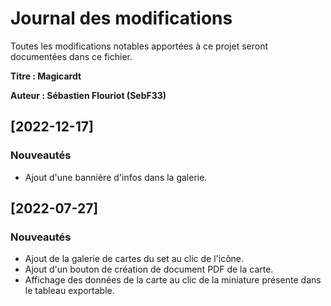 
# Journal des modifications
Toutes les modifications notables apportées à ce projet seront documentées dans ce fichier.

**Titre : Magicardt**

**Auteur : Sébastien Flouriot (SebF33)**

## [2022-12-17]

### Nouveautés
- Ajout d'une bannière d'infos dans la galerie.

## [2022-07-27]

### Nouveautés
- Ajout de la galerie de cartes du set au clic de l'icône.
- Ajout d'un bouton de création de document PDF de la carte.
- Affichage des données de la carte au clic de la miniature présente dans le tableau exportable.